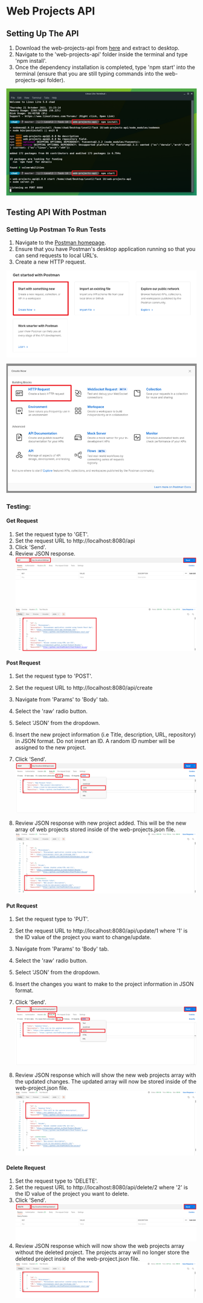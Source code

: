 # Web Projects API

## Setting Up The API

1. Download the web-projects-api from [here](https://github.com/ChadProbert/web-projects-api "https://github.com/ChadProbert/web-projects-api") and extract to desktop.
2. Navigate to the 'web-projects-api' folder inside the terminal and type 'npm install'.
3. Once the dependency installation is completed, type 'npm start' into the terminal (ensure that you are still typing commands into the web-projects-api folder).

![Setup](/web-projects-api/readme_images/Setup.png)

## Testing API With Postman

### Setting Up Postman To Run Tests

1. Navigate to the [Postman homepage](https://www.postman.com/).
2. Ensure that you have Postman's desktop application running so that you can send requests to local URL's.
3. Create a new HTTP request.

![Start new request](/web-projects-api/readme_images/Start-new-request-postman.png)

![Setup](/web-projects-api/readme_images/Create-http-request.png)

### Testing:

#### Get Request

1. Set the request type to 'GET'.
2. Set the request URL to http://localhost:8080/api
3. Click 'Send'.
4. Review JSON response.
   ![Get request](/web-projects-api/readme_images/Get-request.png)

#### Post Request

1. Set the request type to 'POST'.
2. Set the request URL to http://localhost:8080/api/create
3. Navigate from 'Params' to 'Body' tab.
4. Select the 'raw' radio button.
5. Select 'JSON' from the dropdown.
6. Insert the new project information (i.e Title, description, URL, repository) in JSON format. Do not insert an ID. A random ID number will be assigned to the new project.
7. Click 'Send'.
   ![Post request](/web-projects-api/readme_images/Post-request.png)

8. Review JSON response with new project added. This will be the new array of web projects stored inside of the web-projects.json file.
   ![Post response](/web-projects-api/readme_images/Post-response.png)

#### Put Request

1. Set the request type to 'PUT'.
2. Set the request URL to http://localhost:8080/api/update/1 where '1' is the ID value of the project you want to change/update.
3. Navigate from 'Params' to 'Body' tab.
4. Select the 'raw' radio button.
5. Select 'JSON' from the dropdown.
6. Insert the changes you want to make to the project information in JSON format.
7. Click 'Send'.
   ![Put request](/web-projects-api/readme_images/Put-request.png)

8. Review JSON response which will show the new web projects array with the updated changes. The updated array will now be stored inside of the web-project.json file.
   ![Put response](/web-projects-api/readme_images/Put-response.png)

#### Delete Request

1. Set the request type to 'DELETE'.
2. Set the request URL to http://localhost:8080/api/delete/2 where '2' is the ID value of the project you want to delete.
3. Click 'Send'.
   ![Delete request](/web-projects-api/readme_images/Delete-request.png)
4. Review JSON response which will now show the web projects array without the deleted project. The projects array will no longer store the deleted project inside of the web-project.json file.
   ![Delete response](/web-projects-api/readme_images/Delete-response.png)
